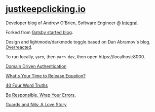 # [justkeepclicking.io](https://justkeepclicking.io/)

Developer blog of Andrew O'Brien, Software Engineer @ [Integral](https://www.integral.io/).

Forked from [Gatsby started blog](https://github.com/gatsbyjs/gatsby-starter-blog).

Design and lightmode/darkmode toggle based on Dan Abramov's blog, [Overreacted](https://github.com/gaearon/overreacted.io).

To run locally, `yarn`, then `yarn dev`, then open https://localhost:8000.

[Domain Driven Authentication](https://www.justkeepclicking.io/domain-driven-authentication/)

[What's Your Time to Release Equation?](https://www.justkeepclicking.io/whats-your-ttr-equation/)

[40 Four Word Truths](https://www.justkeepclicking.io/40-four-word-truths/)

[Be Responsible. Wrap Your Errors.](https://www.justkeepclicking.io/wrap-your-errors-please/)

[Guards and Nils: A Love Story](https://www.justkeepclicking.io/what-is-a-guard/)
